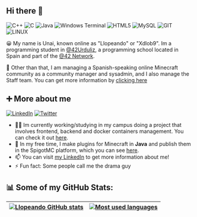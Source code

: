 ## Hi there 👋
![C++](https://img.shields.io/badge/c++-%2300599C.svg?style=for-the-badge&logo=c%2B%2B&logoColor=white) ![C](https://img.shields.io/badge/c-%2300599C.svg?style=for-the-badge&logo=c&logoColor=white) ![Java](https://img.shields.io/badge/java-%23ED8B00.svg?style=for-the-badge&logo=openjdk&logoColor=white) ![Windows Terminal](https://img.shields.io/badge/Windows%20Terminal-%234D4D4D.svg?style=for-the-badge&logo=windows-terminal&logoColor=white) ![HTML5](https://img.shields.io/badge/html5-%23E34F26.svg?style=for-the-badge&logo=html5&logoColor=white) ![MySQL](https://img.shields.io/badge/mysql-%2300000f.svg?style=for-the-badge&logo=mysql&logoColor=white) ![GIT](https://img.shields.io/badge/Git-fc6d26?style=for-the-badge&logo=git&logoColor=white) ![LINUX](https://img.shields.io/badge/Linux-FCC624?style=for-the-badge&logo=linux&logoColor=black)

😀 My name is Unai, known online as "Llopeando" or "Xdlob9".
Im a programming student in [@42Urduliz](https://www.42urduliz.com/), a programming school located in Spain and part of the [@42 Network](https://42.fr/en/homepage/).                                          
                                                                                                    
👀 Other than that, I am managing a Spanish-speaking online Minecraft community as a community manager and sysadmin, and I also manage the Staff team. You can get more information by [clicking here](https://erentia.xyz)

## ➕ More about me

[![LinkedIn](https://img.shields.io/badge/LinkedIn-%230077B5.svg?logo=linkedin&logoColor=white)](https://linkedin.com/in/unaillorente) [![Twitter](https://img.shields.io/badge/Twitter-%231DA1F2.svg?logo=Twitter&logoColor=white)](https://twitter.com/AllPlayedTime) 
- 🧑‍💻 Im currently working/studying in my campus doing a project that involves frontend, backend and docker containers management. You can check it out [here](https://github.com/enekocamara/transcendance).
- 🐸 In my free time, I make plugins for Minecraft in **Java** and publish them in the SpigotMC platform, which you can see [here](https://www.spigotmc.org/members/xdlob9.44301/#resources).
- 📫 You can visit [my LinkedIn](https://www.linkedin.com/in/unaillorente/) to get more information about me!
- ⚡ Fun fact: Some people call me the drama guy

## 📊 Some of my GitHub Stats:
| [![Llopeando GitHub stats](https://github-readme-stats.vercel.app/api?username=Llopeando&count_private=true&hide=issues&show_icons=true&theme=merko&hide_border=true)](https://github.com/Llopeando?tab=repositories) | [![Most used languages](https://github-readme-stats.vercel.app/api/top-langs/?username=Llopeando&layout=compact&theme=merko&hide_border=true)](https://github.com/Llopeando?tab=repositories) |
|:-:|:-:|
